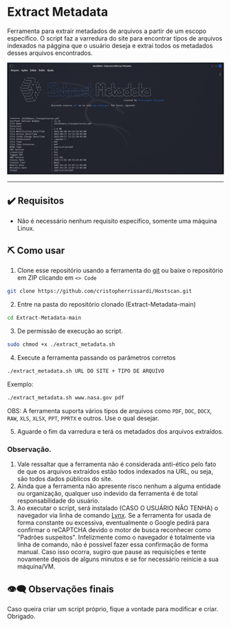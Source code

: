 # Extract Metadata

Ferramenta para extrair metadados de arquivos a partir de um escopo específico. O script faz a varredura do site para encontrar tipos de arquivos indexados na pággina que o usuário deseja e extrai todos os metadados desses arquivos encontrados.


![alt text](image.png)


---

## ✔️ Requisitos

- Não é necessário nenhum requisito específico, somente uma máquina Linux.

## ⛏️ Como usar

1. Clone esse repositório usando a ferramenta do [git](https://git-scm.com/) ou baixe o repositório em ZIP clicando em `<> Code`

```bash
git clone https://github.com/cristopherrissardi/Hostscan.git
```

2. Entre na pasta do repositório clonado (Extract-Metadata-main)

```bash
cd Extract-Metadata-main
```

3. De permissão de execução ao script.

```bash
sudo chmod +x ./extract_metadata.sh
```

4. Execute a ferramenta passando os parâmetros corretos

```bash
./extract_metadata.sh URL DO SITE + TIPO DE ARQUIVO
```

Exemplo: 

```bash
./extract_metadata.sh www.nasa.gov pdf
```

OBS: A ferramenta suporta vários tipos de arquivos como `PDF`, `DOC`, `DOCX`, `RAW`, `XLS`, `XLSX`, `PPT`, `PPRTX` e outros. Use o qual desejar.


5. Aguarde o fim da varredura e terá os metadados dos arquivos extraídos.



### Observação.

1. Vale ressaltar que a ferramenta não é considerada anti-ético pelo fato de que os arquivos extraídos estão todos indexados na URL, ou seja, são todos dados públicos do site.
2. Ainda que a ferramenta não apresente risco nenhum a alguma entidade ou organização, qualquer uso indevido da ferramenta é de total responsabilidade do usuário.
3. Ao executar o script, será instalado (CASO O USUÁRIO NÃO TENHA) o navegador via linha de comando [Lynx](https://lynx.invisible-island.net/). Se a ferramenta for usada de forma constante ou excessiva, eventualmente o Google pedirá para confirmar o reCAPTCHA devido o motor de busca reconhecer como "Padrões suspeitos". Infelizmente como o navegador é totalmente via linha de comando, não é possível fazer essa confirmação de forma manual. Caso isso ocorra, sugiro que pause as requisições e tente novamente depois de alguns minutos e se for necessário reinicie a sua máquina/VM.


## 👁️‍🗨️ Observações finais

Caso queira criar um script próprio, fique a vontade para modificar e criar. Obrigado.